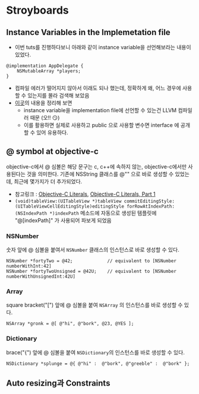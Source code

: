 # Stroyboards

## Instance Variables in the Implemetation file

* 이번 tuts를 진행하다보니 아래와 같이 instance variable을 선언해보라는 내용이 있었다.

```
@implementation AppDelegate {
	NSMutableArray *players;
}
```

* 컴파일 에러가 떨어지지 않아서 이래도 되나 했는데, 정확하게 왜, 어느 경우에 사용할 수 있는지를 몰라 검색해 보았음
* [이곳](http://mobiledevelopertips.com/objective-c/instance-variables-in-implementation-file.html)의 내용을 정리해 보면
	* instance variable을 implementation file에 선언할 수 있는건 LLVM 컴파일러 때문 (오!! :smirk:)
	* 이를 활용하면 실제로 사용하고 public 으로 사용할 변수면 interface 에 공개할 수 있어 유용하다.

## @ symbol at objective-c

objective-c에서 @ 심볼은 해당 문구는 c, c++에 속하지 않는, objective-c에서만 사용된다는 것을 의미한다.
기존에 NSString 클래스를 @"" 으로 바로 생성할 수 있었는데, 최근에 몇가지가 더 추가되었다.

* 참고링크 : [Objective-C Literals](http://clang.llvm.org/docs/ObjectiveCLiterals.html), [Objective-C Literals, Part 1](http://blog.bignerdranch.com/398-objective-c-literals-part-1/)
* `(void)tableView:(UITableView *)tableView commitEditingStyle:(UITableViewCellEditingStyle)editingStyle forRowAtIndexPath:(NSIndexPath *)indexPath` 메소드에 자동으로 생성된 템플릿에 "@[indexPath]" 가 사용되어 파보게 되었음

### NSNumber

숫자 앞에 @ 심볼을 붙여서 `NSNumber` 클래스의 인스턴스로 바로 생성할 수 있다.

```
NSNumber *fortyTwo = @42;             // equivalent to [NSNumber numberWithInt:42]
NSNumber *fortyTwoUnsigned = @42U;    // equivalent to [NSNumber numberWithUnsignedInt:42U]
```

### Array

square bracket("[") 앞에 @ 심볼을 붙여 `NSArray` 의 인스턴스를 바로 생성할 수 있다.

```
NSArray *gronk = @[ @"hi", @"bork", @23, @YES ];
```

### Dictionary

brace("{") 앞에 @ 심볼을 붙여 `NSDictionary`의 인스턴스를 바로 생성할 수 있다.

```
NSDictionary *splunge = @{ @"hi" :  @"bork", @"greeble" :  @"bork" };
```

## Auto resizing과 Constraints